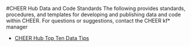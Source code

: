 #CHEER Hub Data and Code Standards
The following provides standards, procedures, and templates for developing and publishing data and code within CHEER. For questions or suggestions, contact the CHEER kf* manager

* [CHEER Hub Top Ten Data Tips](06a-CHEER_DataTips.md)